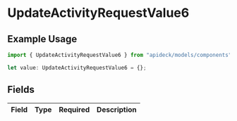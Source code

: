 # UpdateActivityRequestValue6

## Example Usage

```typescript
import { UpdateActivityRequestValue6 } from "apideck/models/components";

let value: UpdateActivityRequestValue6 = {};
```

## Fields

| Field       | Type        | Required    | Description |
| ----------- | ----------- | ----------- | ----------- |